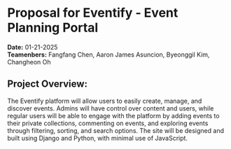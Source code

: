 # Proposal for Eventify - Event Planning Portal

**Date:** 01-21-2025  
**Teamenbers:** Fangfang Chen, Aaron James Asuncion, Byeonggil Kim, Changheon Oh

## Project Overview:

The Eventify platform will allow users to easily create, manage, and discover events. Admins will have control over content and users, while regular users will be able to engage with the platform by adding events to their private collections, commenting on events, and exploring events through filtering, sorting, and search options. The site will be designed and built using Django and Python, with minimal use of JavaScript.
